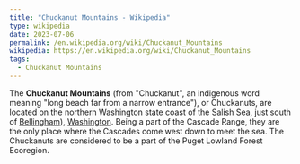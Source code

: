 ```yaml
---
title: "Chuckanut Mountains - Wikipedia"
type: wikipedia
date: 2023-07-06
permalink: /en.wikipedia.org/wiki/Chuckanut_Mountains
wikipedia: https://en.wikipedia.org/wiki/Chuckanut_Mountains
tags:
  - Chuckanut Mountains
---
```

The **Chuckanut Mountains** (from "Chuckanut", an indigenous word meaning "long beach far from a narrow entrance"), or Chuckanuts, are located on the northern Washington state coast of the Salish Sea, just south of [Bellingham]([Bellingham](/en.wikipedia.org/wiki/Bellingham,_Washington))), [Washington]([Washington](/en.wikipedia.org/wiki/Washington_(state))). Being a part of the Cascade Range, they are the only place where the Cascades come west down to meet the sea. The Chuckanuts are considered to be a part of the Puget Lowland Forest Ecoregion.